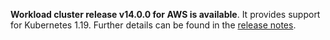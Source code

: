 **Workload cluster release v14.0.0 for AWS is available**. It provides support for Kubernetes 1.19. Further details can be found in the [release notes](https://docs.giantswarm.io/changes/workload-cluster-releases-aws/releases/aws-v14.0.0/).
